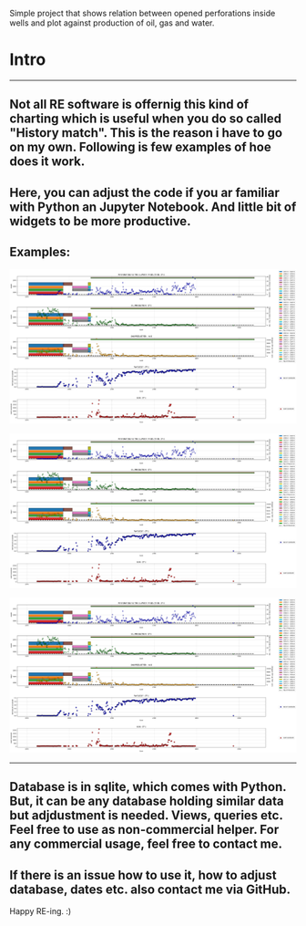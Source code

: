 Simple project that shows relation between opened perforations inside wells and plot against production of oil, gas and water.

# Intro
---
Not all RE software is offernig this kind of charting which is useful when you do so called "History match". This is the reason i have to go on my own.
Following is few examples of hoe does it work.
---
Here, you can adjust the code if you ar familiar with Python an Jupyter Notebook. And little bit of widgets to be more productive.
--
Examples:
---

![alt text](https://github.com/ppavic/PerforationVSProduction/blob/main/pcs/example_01.png "Example 01")

![alt text](https://github.com/ppavic/PerforationVSProduction/blob/main/pcs/example_01.png "Example 02")

![alt text](https://github.com/ppavic/PerforationVSProduction/blob/main/pcs/example_01.png "Example 03")

---
Database is in sqlite, which comes with Python. But, it can be any database holding similar data but adjdustment is needed. Views, queries etc.
Feel free to use as non-commercial helper. For any commercial usage, feel free to contact me.
---
If there is an issue how to use it, how to adjust database, dates etc. also contact me via GitHub.
---
Happy RE-ing. :)
